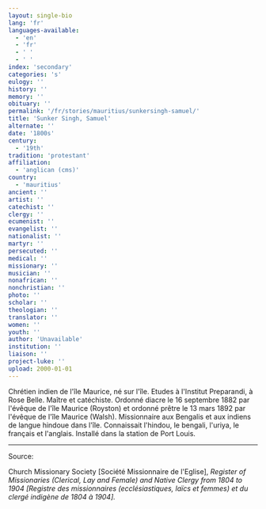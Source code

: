 ```yaml
---
layout: single-bio
lang: 'fr'
languages-available:
  - 'en'
  - 'fr'
  - ' '
  - ' '
index: 'secondary'
categories: 's'
eulogy: ''
history: ''
memory: ''
obituary: ''
permalink: '/fr/stories/mauritius/sunkersingh-samuel/'
title: 'Sunker Singh, Samuel'
alternate: ''
date: '1800s'
century:
  - '19th'
tradition: 'protestant'
affiliation:
  - 'anglican (cms)'
country:
  - 'mauritius'
ancient: ''
artist: ''
catechist: ''
clergy: ''
ecumenist: ''
evangelist: ''
nationalist: ''
martyr: ''
persecuted: ''
medical: ''
missionary: ''
musician: ''
nonafrican: ''
nonchristian: ''
photo: ''
scholar: ''
theologian: ''
translator: ''
women: ''
youth: ''
author: 'Unavailable'
institution: ''
liaison: ''
project-luke: ''
upload: 2000-01-01
---
```



Chrétien indien de l'île Maurice, né sur l'île. Etudes à l'Institut Preparandi, à Rose Belle. Maître et catéchiste. Ordonné diacre le 16 septembre 1882 par l'évêque de l'île Maurice (Royston) et ordonné prêtre le 13 mars 1892 par l'évêque de l'île Maurice (Walsh). Missionnaire aux Bengalis et aux indiens de langue hindoue dans l'île. Connaissait l'hindou, le bengali, l'uriya, le français et l'anglais. Installé dans la station de Port Louis.



---

Source:

Church Missionary Society [Société Missionnaire de l'Eglise], *Register of Missionaries (Clerical, Lay and Female) and Native Clergy from 1804 to 1904 [Registre des missionnaires (ecclésiastiques, laïcs et femmes) et du clergé indigène de 1804 à 1904].*